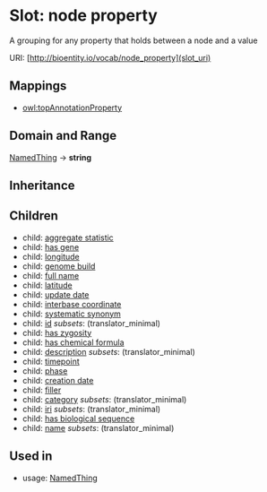 # Slot: node property


A grouping for any property that holds between a node and a value

URI: [http://bioentity.io/vocab/node_property](slot_uri)
## Mappings

 * [owl:topAnnotationProperty](http://purl.obolibrary.org/obo/owl_topAnnotationProperty)
## Domain and Range

[NamedThing](NamedThing.md) -> **string**
## Inheritance

## Children

 *  child: [aggregate statistic](aggregate_statistic.md)
 *  child: [has gene](has_gene.md)
 *  child: [longitude](longitude.md)
 *  child: [genome build](genome_build.md)
 *  child: [full name](full_name.md)
 *  child: [latitude](latitude.md)
 *  child: [update date](update_date.md)
 *  child: [interbase coordinate](interbase_coordinate.md)
 *  child: [systematic synonym](systematic_synonym.md)
 *  child: [id](id.md) *subsets*: (translator_minimal)
 *  child: [has zygosity](has_zygosity.md)
 *  child: [has chemical formula](has_chemical_formula.md)
 *  child: [description](description.md) *subsets*: (translator_minimal)
 *  child: [timepoint](timepoint.md)
 *  child: [phase](phase.md)
 *  child: [creation date](creation_date.md)
 *  child: [filler](filler.md)
 *  child: [category](category.md) *subsets*: (translator_minimal)
 *  child: [iri](iri.md) *subsets*: (translator_minimal)
 *  child: [has biological sequence](has_biological_sequence.md)
 *  child: [name](name.md) *subsets*: (translator_minimal)
## Used in

 *  usage: [NamedThing](NamedThing.md)
